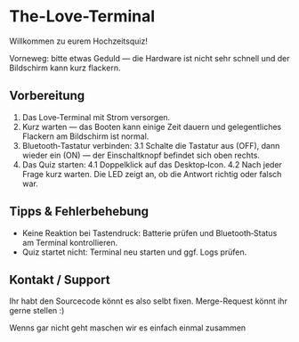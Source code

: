 # The-Love-Terminal

Willkommen zu eurem Hochzeitsquiz!

Vorneweg: bitte etwas Geduld — die Hardware ist nicht sehr schnell und der Bildschirm kann kurz flackern.

## Vorbereitung
1. Das Love‑Terminal mit Strom versorgen.
2. Kurz warten — das Booten kann einige Zeit dauern und gelegentliches Flackern am Bildschirm ist normal.
3. Bluetooth‑Tastatur verbinden:
   3.1 Schalte die Tastatur aus (OFF), dann wieder ein (ON) — der Einschaltknopf befindet sich oben rechts.  
4. Das Quiz starten:
   4.1 Doppelklick auf das Desktop‑Icon.
   4.2 Nach jeder Frage kurz warten. Die LED zeigt an, ob die Antwort richtig oder falsch war.

## Tipps & Fehlerbehebung
- Keine Reaktion bei Tastendruck: Batterie prüfen und Bluetooth‑Status am Terminal kontrollieren.
- Quiz startet nicht: Terminal neu starten und ggf. Logs prüfen.

## Kontakt / Support
Ihr habt den Sourcecode könnt es also selbt fixen. Merge-Request könnt ihr gerne stellen :)

Wenns gar nicht geht maschen wir es einfach einmal zusammen
